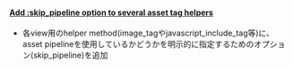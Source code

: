 #### [Add :skip_pipeline option to several asset tag helpers](https://github.com/rails/rails/pull/26226)

* 各view用のhelper method(image_tagやjavascript_include_tag等)に、asset pipelineを使用しているかどうかを明示的に指定するためのオプション(skip_pipeline)を追加

